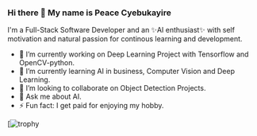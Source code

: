 ### Hi there 👋 My name is Peace Cyebukayire

I'm a Full-Stack Software Developer and an ✨AI enthusiast✨ with self motivation and natural passion 
for continous learning and development.

- 🔭 I’m currently working on Deep Learning Project with Tensorflow and OpenCV-python.
- 🌱 I’m currently learning AI in business, Computer Vision and Deep Learning.
- 👯 I’m looking to collaborate on Object Detection Projects.
- 💬 Ask me about AI.
- ⚡ Fun fact: I get paid for enjoying my hobby.


<!-- [![trophy](https://github-profile-trophy.vercel.app/?username=Cyebukayire&theme=onedark&column=3&margin-w=15&margin-h=15)](https://github.com/Cyebukayire) -->
<!-- [![trophy](https://github-profile-trophy.vercel.app/?username=Cyebukayire&theme=onedark&margin-w=15&margin-h=15)](https://github.com/Cyebukayire) -->
[![trophy](https://github-profile-trophy.vercel.app/?username=Cyebukayire&theme=onedark&margin-w=15&margin-h=15&rank=SSS,SS,S,AAA,AA,A,B,C)
<!-- [![trophy](https://github-profile-trophy.vercel.app/?username=Cyebukayire&rank=S&theme=onedark)
[![trophy](https://github-profile-trophy.vercel.app/?username=Cyebukayire&rank=S&theme=onedark) -->
